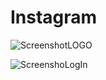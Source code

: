 # Instagram

![ScreenshotLOGO](https://github.com/md-akhlak/Instagram/assets/115857969/76d91e3f-be28-446d-a7fc-e800927fa91d)


![ScreenshoLogIn](https://github.com/md-akhlak/Instagram/assets/115857969/c8b0d4bb-5298-4063-ba27-388cb134699c)

